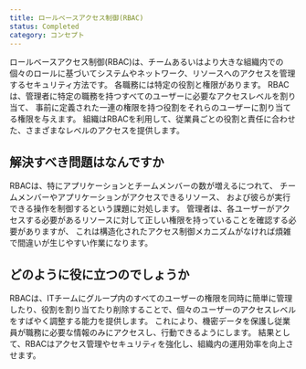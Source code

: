 ```yaml
---
title: ロールベースアクセス制御(RBAC)
status: Completed
category: コンセプト
---
```


ロールベースアクセス制御(RBAC)は、チームあるいはより大きな組織内での個々のロールに基づいてシステムやネットワーク、リソースへのアクセスを管理するセキュリティ方法です。
各職務には特定の役割と権限があります。
RBACは、管理者に特定の職務を持つすべてのユーザーに必要なアクセスレベルを割り当て、
事前に定義された一連の権限を持つ役割をそれらのユーザーに割り当てる権限を与えます。
組織はRBACを利用して、従業員ごとの役割と責任に合わせた、さまざまなレベルのアクセスを提供します。

## 解決すべき問題はなんですか

RBACは、特にアプリケーションとチームメンバーの数が増えるにつれて、
チームメンバーやアプリケーションがアクセスできるリソース、
および彼らが実行できる操作を制御するという課題に対処します。
管理者は、各ユーザーがアクセスする必要があるリソースに対して正しい権限を持っていることを確認する必要がありますが、
これは構造化されたアクセス制御メカニズムがなければ煩雑で間違いが生じやすい作業になります。

## どのように役に立つのでしょうか

RBACは、ITチームにグループ内のすべてのユーザーの権限を同時に簡単に管理したり、役割を割り当てたり削除することで、個々のユーザーのアクセスレベルをすばやく調整する能力を提供します。
これにより、機密データを保護し従業員が職務に必要な情報のみにアクセスし、行動できるようにします。
結果として、RBACはアクセス管理やセキュリティを強化し、組織内の運用効率を向上させます。
